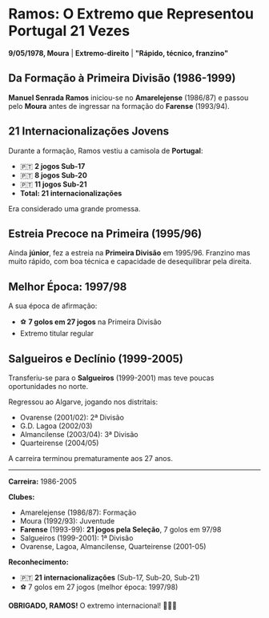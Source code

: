 # Ramos: O Extremo que Representou Portugal 21 Vezes

**9/05/1978, Moura** | **Extremo-direito** | **"Rápido, técnico, franzino"**

## Da Formação à Primeira Divisão (1986-1999)

**Manuel Senrada Ramos** iniciou-se no **Amarelejense** (1986/87) e passou pelo **Moura** antes de ingressar na formação do **Farense** (1993/94).

## 21 Internacionalizações Jovens

Durante a formação, Ramos vestiu a camisola de **Portugal**:
- 🇵🇹 **2 jogos Sub-17**
- 🇵🇹 **8 jogos Sub-20**
- 🇵🇹 **11 jogos Sub-21**
- **Total: 21 internacionalizações**

Era considerado uma grande promessa.

## Estreia Precoce na Primeira (1995/96)

Ainda **júnior**, fez a estreia na **Primeira Divisão** em 1995/96. Franzino mas muito rápido, com boa técnica e capacidade de desequilibrar pela direita.

## Melhor Época: 1997/98

A sua época de afirmação:
- ⚽ **7 golos em 27 jogos** na Primeira Divisão
- Extremo titular regular

## Salgueiros e Declínio (1999-2005)

Transferiu-se para o **Salgueiros** (1999-2001) mas teve poucas oportunidades no norte.

Regressou ao Algarve, jogando nos distritais:
- Ovarense (2001/02): 2ª Divisão
- G.D. Lagoa (2002/03)
- Almancilense (2003/04): 3ª Divisão
- Quarteirense (2004/05)

A carreira terminou prematuramente aos 27 anos.

---

**Carreira:** 1986-2005

**Clubes:**
- Amarelejense (1986/87): Formação
- Moura (1992/93): Juventude
- **Farense** (1993-99): **21 jogos pela Seleção**, 7 golos em 97/98
- Salgueiros (1999-2001): 1ª Divisão
- Ovarense, Lagoa, Almancilense, Quarteirense (2001-05)

**Reconhecimento:**
- 🇵🇹 **21 internacionalizações** (Sub-17, Sub-20, Sub-21)
- ⚽ 7 golos em 27 jogos (melhor época: 1997/98)

**OBRIGADO, RAMOS!** O extremo internacional! 🦁🇵🇹
